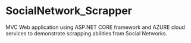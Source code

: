 # SocialNetwork_Scrapper

MVC Web application using ASP.NET CORE framework and AZURE cloud services to demonstrate scrapping abilities from Social Networks.
